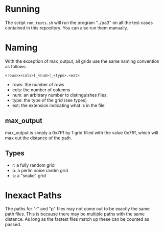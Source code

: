 # Running
The script `run_tests.sh` will run the program "../pa3" on all the test cases 
contained in this repocitory. You can also run them manually.

# Naming
With the exception of max\_output, all grids use the same naming convention
as follows:
```
<rows>x<cols>[_<num>]_<type>.<ext>
```
- rows: the number of rows
- cols: the number of columns
- num:  an arbitrary number to distinguishes files.
- type: the type of the grid (see types)
- ext:  the extension indicating what is in the file

## max\_output
max\_output is simply a 0x7fff by 1 grid filled with the value 0x7fff, which will
max out the distance of the path.

## Types
- r: a fully random grid
- p: a perlin noise randm grid
- s: a "snake" grid

# Inexact Paths
The paths for "r" and "p" files may not come out to be exactly the same path files.
This is because there may be multiple paths with the same distance. As long as 
the fastest files match up these can be counted as passed.
